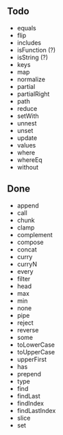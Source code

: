 ## Todo
* equals
* flip
* includes
* isFunction (?)
* isString (?)
* keys
* map
* normalize
* partial
* partialRight
* path
* reduce
* setWith
* unnest
* unset
* update
* values
* where
* whereEq
* without

## Done
* append
* call
* chunk
* clamp
* complement
* compose
* concat
* curry
* curryN
* every
* filter
* head
* max
* min
* none
* pipe
* reject
* reverse
* some
* toLowerCase
* toUpperCase
* upperFirst
* has
* prepend
* type
* find
* findLast
* findIndex
* findLastIndex
* slice
* set
